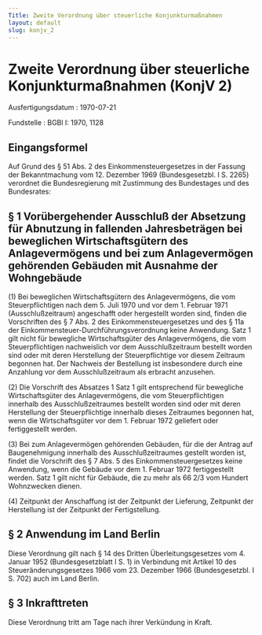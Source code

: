 ```yaml
---
Title: Zweite Verordnung über steuerliche Konjunkturmaßnahmen
layout: default
slug: konjv_2
---
```


# Zweite Verordnung über steuerliche Konjunkturmaßnahmen (KonjV 2)

Ausfertigungsdatum
:   1970-07-21

Fundstelle
:   BGBl I: 1970, 1128



## Eingangsformel

Auf Grund des § 51 Abs. 2 des Einkommensteuergesetzes in der Fassung
der Bekanntmachung vom 12. Dezember 1969 (Bundesgesetzbl. I S. 2265)
verordnet die Bundesregierung mit Zustimmung des Bundestages und des
Bundesrates:


## § 1 Vorübergehender Ausschluß der Absetzung für Abnutzung in fallenden Jahresbeträgen bei beweglichen Wirtschaftsgütern des Anlagevermögens und bei zum Anlagevermögen gehörenden Gebäuden mit Ausnahme der Wohngebäude

(1) Bei beweglichen Wirtschaftsgütern des Anlagevermögens, die vom
Steuerpflichtigen nach dem 5. Juli 1970 und vor dem 1. Februar 1971
(Ausschlußzeitraum) angeschafft oder hergestellt worden sind, finden
die Vorschriften des § 7 Abs. 2 des Einkommensteuergesetzes und des §
11a der Einkommensteuer-Durchführungsverordnung keine Anwendung. Satz
1 gilt nicht für bewegliche Wirtschaftsgüter des Anlagevermögens, die
vom Steuerpflichtigen nachweislich vor dem Ausschlußzeitraum bestellt
worden sind oder mit deren Herstellung der Steuerpflichtige vor diesem
Zeitraum begonnen hat. Der Nachweis der Bestellung ist insbesondere
durch eine Anzahlung vor dem Ausschlußzeitraum als erbracht anzusehen.

(2) Die Vorschrift des Absatzes 1 Satz 1 gilt entsprechend für
bewegliche Wirtschaftsgüter des Anlagevermögens, die vom
Steuerpflichtigen innerhalb des Ausschlußzeitraumes bestellt worden
sind oder mit deren Herstellung der Steuerpflichtige innerhalb dieses
Zeitraumes begonnen hat, wenn die Wirtschaftsgüter vor dem 1. Februar
1972 geliefert oder fertiggestellt werden.

(3) Bei zum Anlagevermögen gehörenden Gebäuden, für die der Antrag auf
Baugenehmigung innerhalb des Ausschlußzeitraumes gestellt worden ist,
findet die Vorschrift des § 7 Abs. 5 des Einkommensteuergesetzes keine
Anwendung, wenn die Gebäude vor dem 1. Februar 1972 fertiggestellt
werden. Satz 1 gilt nicht für Gebäude, die zu mehr als 66 2/3 vom
Hundert Wohnzwecken dienen.

(4) Zeitpunkt der Anschaffung ist der Zeitpunkt der Lieferung,
Zeitpunkt der Herstellung ist der Zeitpunkt der Fertigstellung.


## § 2 Anwendung im Land Berlin

Diese Verordnung gilt nach § 14 des Dritten Überleitungsgesetzes vom
4\. Januar 1952 (Bundesgesetzblatt I S. 1) in Verbindung mit Artikel 10
des Steueränderungsgesetzes 1966 vom 23. Dezember 1966
(Bundesgesetzbl. I S. 702) auch im Land Berlin.


## § 3 Inkrafttreten

Diese Verordnung tritt am Tage nach ihrer Verkündung in Kraft.

